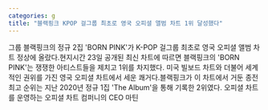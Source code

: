 ```yaml
---
categories: g
title: "블랙핑크 KPOP 걸그룹 최초로 영국 오피셜 앨범 차트 1위 달성했다"
---
```

그룹 블랙핑크의 정규 2집 &#39;BORN PINK&#39;가 K-POP 걸그룹 최초로 영국 오피셜 앨범 차트 정상에 올랐다.현지시간 23일 공개된 최신 차트에 따르면 블랙핑크의 &#39;BORN PINK&#39;는 쟁쟁한 아티스트들을 제치고 1위를 차지했다. 미국 빌보드 차트와 더불어 세계적인 권위를 가진 영국 오피셜 차트에서 세운 쾌거다.블랙핑크가 이 차트에서 거둔 종전 최고 순위는 지난 2020년 정규 1집 &#39;The Album&#39;을 통해 기록한 2위였다. 오피셜 차트를 운영하는 오피셜 차트 컴퍼니의 CEO 마틴